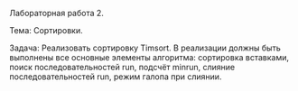 Лабораторная работа 2.

Тема: Сортировки.

Задача: Реализовать сортировку Timsort. В реализации должны быть выполнены все основные элементы алгоритма: сортировка вставками, поиск последовательностей run, подсчёт minrun, слияние последовательностей run, режим галопа при слиянии.
